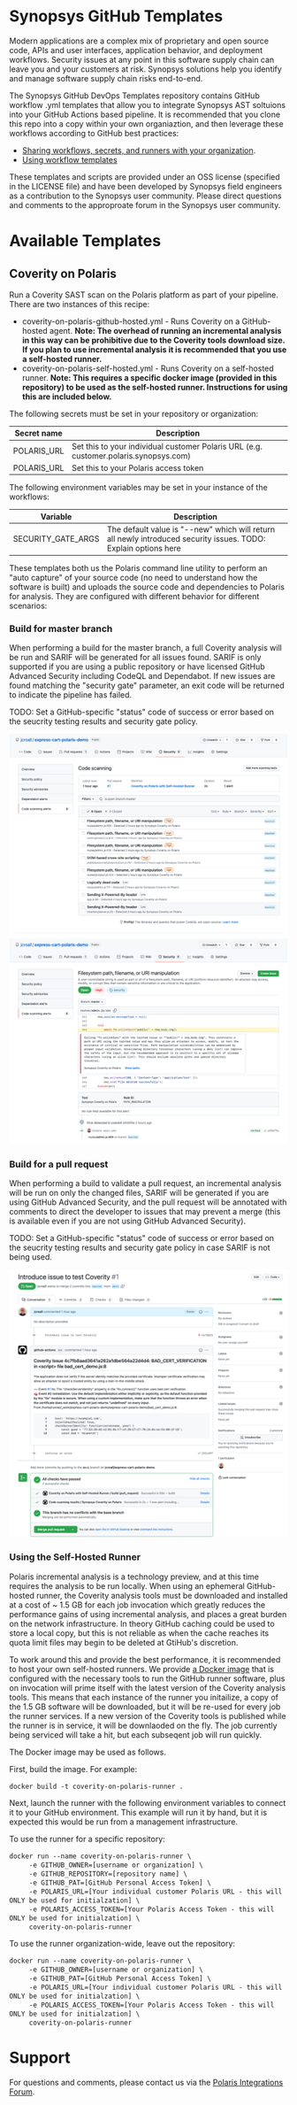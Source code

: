 # Synopsys GitHub Templates

Modern applications are a complex mix of proprietary and open source code, APIs and user interfaces, application behavior, and deployment workflows. Security issues at any point in this software supply chain can leave you and your customers  at risk. Synopsys solutions help you identify and   manage software supply chain risks end-to-end.

The Synopsys GitHub DevOps Templates repository contains GitHub workflow .yml templates that allow you to integrate Synopsys AST soltuions into your GitHub Actions based pipeline. It is recommended that you clone this repo into a copy within your own organiaztion, and then leverage these workflows according to GitHub best practices:

- [Sharing workflows, secrets, and runners with your organization](https://docs.github.com/en/actions/learn-github-actions/sharing-workflows-secrets-and-runners-with-your-organization).
- [Using workflow templates](https://docs.github.com/en/actions/learn-github-actions/using-workflow-templates)

These templates and scripts are provided under an OSS license (specified in the LICENSE file) and have been developed by Synopsys field engineers as a contribution to the Synopsys user community. Please direct questions and comments to the approproate forum in the Synopsys user community.

# Available Templates

## Coverity on Polaris

Run a Coverity SAST scan on the Polaris platform as part of your pipeline. There are two instances of this recipe:

- coverity-on-polaris-github-hosted.yml - Runs Coverity on a GitHub-hosted agent. **Note: The overhead of running an incremental analysis in this way can be prohibitive due to the Coverity tools download size. If you plan to use incremental analysis it is recommended that you use a self-hosted runner.**
- coverity-on-polaris-self-hosted.yml - Runs Coverity on a self-hosted runner. **Note: This requires a specific docker image (provided in this repository) to be used as the self-hosted runner. Instructions for using this are included below.**

The following secrets must be set in your repository or organization:

| Secret name | Description |
| --- | --- |
| POLARIS_URL | Set this to your individual customer Polaris URL (e.g. customer.polaris.synopsys.com) |
| POLARIS_URL | Set this to your Polaris access token |

The following environment variables may be set in your instance of the workflows:

| Variable | Description |
| --- | --- |
| SECURITY_GATE_ARGS | The default value is "--new" which will return all newly introduced security issues. TODO: Explain options here |

These templates both us the Polaris command line utility to perform an "auto capture" of your source code (no need to understand how the software is built) and uploads the source code and dependencies to Polaris for analysis. They are configured with different behavior for different scenarios:

### Build for master branch

When performing a build for the master branch, a full Coverity analysis will be run and SARIF will be generated for all issues found. SARIF is only supported if you are using a public repository or have licensed GitHub Advanced Security including CodeQL and Dependabot. If new issues are found matching the "security gate" parameter, an exit code will be returned to indicate the pipeline has failed.

TODO: Set a GitHub-specific "status" code of success or error based on the seucrity testing results and security gate policy.

![Screen shot showing Coverity results imported into GitHub](artifacts/coverity-on-polaris-sarif-master.png)
![Screen shot showing Coverity results imported into GitHub](artifacts/coverity-on-polaris-sarif-master2.png)

### Build for a pull request

When performing a build to validate a pull request, an incremental analysis will be run on only the changed files, SARIF will be generated if you are using GitHub Advanced Security, and the pull request will be annotated with comments to direct the developer to issues that may prevent a merge (this is available even if you are not using GitHub Advanced Security).

TODO: Set a GitHub-specific "status" code of success or error based on the seucrity testing results and security gate policy in case SARIF is not being used.

![Screen shot showing Coverity results annotated in a pull request](artifacts/coverity-on-polaris-comment-on-pr.png)

### Using the Self-Hosted Runner

Polaris incremental analysis is a technology preview, and at this time requires the analysis to be run locally. When using an ephemeral GitHub-hosted runner, the Coverity analysis tools must be downloaded and installed at a cost of ~ 1.5 GB for each job invocation which greatly reduces the performance gains of using incremental analysis, and places a great burden on the network infrastructure. In theory GitHub caching could be used to store a local copy, but this is not reliable as when the cache reaches its quota limit files may begin to be deleted at GtiHub's discretion.

To work around this and provide the best performance, it is recommended to host your own self-hosted runners. We provide [a Docker image](docker/coverity-on-polaris-runner/) that is configured with the necessary tools to run the GitHub runner software, plus on invocation will prime itself with the latest version of the Coverity analysis tools. This means that each instance of the runner you initailize, a copy of the 1.5 GB software will be downloaded, but it will be re-used for every job the runner services. If a new version of the Coverity tools is published while the runner is in service, it will be downlaoded on the fly. The job currently being serviced will take a hit, but each subseqent job will run quickly.

The Docker image may be used as follows. 

First, build the image. For example:
```
docker build -t coverity-on-polaris-runner .
```

Next, launch the runner with the following environment variables to connect it to your GitHub environment. This example will run it by hand, but it is expected this would be run from a management infrastructure. 

To use the runner for a specific repository:

```
docker run --name coverity-on-polaris-runner \
     -e GITHUB_OWNER=[username or organization] \
     -e GITHUB_REPOSITORY=[repository name] \
     -e GITHUB_PAT=[GitHub Personal Access Token] \
     -e POLARIS_URL=[Your individual customer Polaris URL - this will ONLY be used for initialzation] \
     -e POLARIS_ACCESS_TOKEN=[Your Polaris Access Token - this will ONLY be used for initialzation] \
     coverity-on-polaris-runner
```

To use the runner organization-wide, leave out the repository:

```
docker run --name coverity-on-polaris-runner \
     -e GITHUB_OWNER=[username or organization] \
     -e GITHUB_PAT=[GitHub Personal Access Token] \
     -e POLARIS_URL=[Your individual customer Polaris URL - this will ONLY be used for initialzation] \
     -e POLARIS_ACCESS_TOKEN=[Your Polaris Access Token - this will ONLY be used for initialzation] \
     coverity-on-polaris-runner
```

# Support

For questions and comments, please contact us via the [Polaris Integrations Forum](https://community.synopsys.com/s/topic/0TO2H000000gM3oWAE/polaris-integrations).
